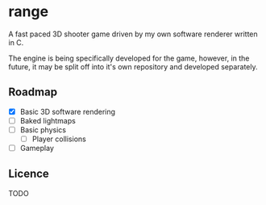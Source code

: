 # range

A fast paced 3D shooter game driven by my own software renderer written in C. 

The engine is being specifically developed for the game, however, in the future, it may be split off into it's own 
repository and developed separately.

## Roadmap

- [x] Basic 3D software rendering
- [ ] Baked lightmaps
- [ ] Basic physics
    - [ ] Player collisions

- [ ] Gameplay

## Licence 

TODO



